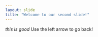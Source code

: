 ```yaml
---
layout: slide
title: "Welcome to our second slide!"
---
```

*this is good*
Use the left arrow to go back!

